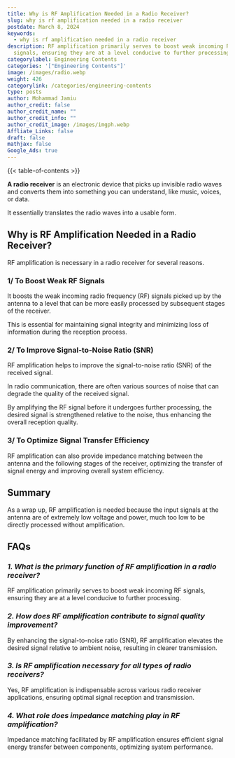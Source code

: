```yaml
---
title: Why is RF Amplification Needed in a Radio Receiver?
slug: why is rf amplification needed in a radio receiver
postdate: March 8, 2024
keywords:
  - why is rf amplification needed in a radio receiver
description: RF amplification primarily serves to boost weak incoming RF
  signals, ensuring they are at a level conducive to further processing.
categorylabel: Engineering Contents
categories: '["Engineering Contents"]'
image: /images/radio.webp
weight: 426
categorylink: /categories/engineering-contents
type: posts
author: Mohammad Jamiu
author_credit: false
author_credit_name: ""
author_credit_info: ""
author_credit_image: /images/imgph.webp
Affliate_Links: false
draft: false
mathjax: false
Google_Ads: true
---
```

{{< table-of-contents >}}

**A radio receiver** is an electronic device that picks up invisible radio waves and converts them into something you can understand, like music, voices, or data. 

It essentially translates the radio waves into a usable form.

## **Why is RF Amplification Needed in a Radio Receiver?**

RF amplification is necessary in a radio receiver for several reasons. 

### **1/ To Boost Weak RF Signals**

It boosts the weak incoming radio frequency (RF) signals picked up by the antenna to a level that can be more easily processed by subsequent stages of the receiver. 

This is essential for maintaining signal integrity and minimizing loss of information during the reception process.

### **2/** **To Improve Signal-to-Noise Ratio (SNR)**

RF amplification helps to improve the signal-to-noise ratio (SNR) of the received signal. 

In radio communication, there are often various sources of noise that can degrade the quality of the received signal. 

By amplifying the RF signal before it undergoes further processing, the desired signal is strengthened relative to the noise, thus enhancing the overall reception quality.

### **3/ To Optimize Signal Transfer Efficiency**

RF amplification can also provide impedance matching between the antenna and the following stages of the receiver, optimizing the transfer of signal energy and improving overall system efficiency.

## **Summary**

As a wrap up, RF amplification is needed because the input signals at the antenna are of extremely low voltage and power, much too low to be directly processed without amplification.



## **FAQs**

### *1. What is the primary function of RF amplification in a radio receiver?*

RF amplification primarily serves to boost weak incoming RF signals, ensuring they are at a level conducive to further processing.

### *2. How does RF amplification contribute to signal quality improvement?*

By enhancing the signal-to-noise ratio (SNR), RF amplification elevates the desired signal relative to ambient noise, resulting in clearer transmission.

### *3. Is RF amplification necessary for all types of radio receivers?*

Yes, RF amplification is indispensable across various radio receiver applications, ensuring optimal signal reception and transmission.

### *4. What role does impedance matching play in RF amplification?*

Impedance matching facilitated by RF amplification ensures efficient signal energy transfer between components, optimizing system performance.